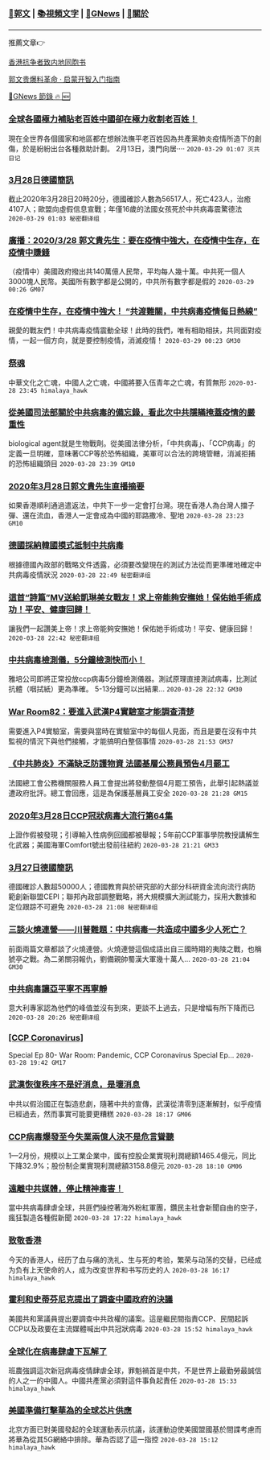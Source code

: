 ###  [:eagle:郭文](https://github.com/ourhimalayas/txt) | [:books:視頻文字](https://github.com/ourhimalayas/txt/blob/master/content/README.md) | [:newspaper:GNews](https://github.com/ourhimalayas/txt/blob/master/content/gnews/README.md) | [:pray:關於](https://github.com/ourhimalayas/home/tree/master/about)
---

推薦文章:point_right:

[香港抗争者致内地同胞书](https://github.com/ourhimalayas/news/blob/master/2019/08/a_letter_from_the_hong_kong_people.md)

[郭文贵爆料革命 · 启蒙开智入门指南](https://github.com/ourhimalayas/txt/issues/1)

[:newspaper:GNews 節錄 :fire: :new:](https://github.com/ourhimalayas/txt/blob/master/content/gnews/README.md) 



### [全球各國極力補貼老百姓中國卻在極力收割老百姓！](/content/gnews/1/README.md)

現在全世界各個國家和地區都在想辦法撫平老百姓因為共產黨肺炎疫情所造下的創傷，於是紛紛出台各種救助計劃。 2月13日，澳門向居····  `2020-03-29 01:07 灭共日记`

### [3月28日德國簡訊](/content/gnews/2/README.md)

截止2020年3月28日20時20分，德國確診人數為56517人，死亡423人，治癒4107人；歐盟向虛假信息宣戰；年僅16歲的法國女孩死於中共病毒震驚德法  `2020-03-29 01:03 秘密翻译组`

### [廣播：2020/3/28 郭文貴先生：要在疫情中強大，在疫情中生存，在疫情中賺錢](/content/gnews/3/README.md)

（疫情中）美國政府撥出共140萬億人民幣，平均每人幾十萬。中共死一個人3000塊人民幣。美國所有數字都是公開的，中共所有數字都是假的  `2020-03-29 00:26 GM07`

### [在疫情中生存，在疫情中強大！ “共渡難關，中共病毒疫情每日熱線”](/content/gnews/4/README.md)

親愛的戰友們！中共病毒疫情震動全球！此時的我們，唯有相助相扶，共同面對疫情，一起一個方向，就是要控制疫情，消滅疫情！  `2020-03-29 00:23 GM30`

### [祭魂](/content/gnews/5/README.md)

中華文化之亡魂，中國人之亡魂，中國將要入伍青年之亡魂，有質無形  `2020-03-28 23:45 himalaya_hawk`

### [從美國司法部關於中共病毒的備忘錄，看此次中共隱瞞掩蓋疫情的嚴重性](/content/gnews/6/README.md)

biological agent就是生物戰劑。從美國法律分析，「中共病毒」、「CCP病毒」的定義一旦明確，意味著CCP等於恐怖組織，美軍可以合法的跨境管轄，消滅拒捕的恐怖組織頭目
﻿  `2020-03-28 23:39 GM10`

### [2020年3月28日郭文貴先生直播摘要](/content/gnews/7/README.md)

如果香港順利通過遣返法，中共下一步一定會打台灣。現在香港人為台灣人擋子彈、還在流血，香港人一定會成為中國的耶路撒冷、聖地  `2020-03-28 23:23 GM10`

### [德國採納韓國模式抵制中共病毒](/content/gnews/8/README.md)

根據德國內政部的戰略文件透露，必須要改變現在的測試方法從而更準確地確定中共病毒疫情狀況  `2020-03-28 22:49 秘密翻译组`

### [這首“詩篇”MV送給凱琳美女戰友！求上帝能夠安撫她！保佑她手術成功！平安、健康回歸！](/content/gnews/9/README.md)

讓我們一起讚美上帝！求上帝能夠安撫她！保佑她手術成功！平安、健康回歸！  `2020-03-28 22:42 秘密翻译组`

### [中共病毒檢測儀，5分鐘檢測快而小！](/content/gnews/10/README.md)

雅培公司即將正常投放ccp病毒5分鐘檢測儀器。測試原理直接測試病毒，比測試抗體（咽拭紙）更為準確。 5-13分鐘可以出結果...  `2020-03-28 22:32 GM30`

### [War Room82：要進入武漢P4實驗室才能調查清楚](/content/gnews/11/README.md)

需要進入P4實驗室，需要與當時在實驗室中的每個人見面，而且是要在沒有中共監視的情況下與他們接觸，才能搞明白整個事情  `2020-03-28 21:53 GM37`

### [《中共肺炎》不滿缺乏防護物資 法國基層公務員預告4月罷工](/content/gnews/12/README.md)

法國總工會公務機關服務人員工會提出將發動整個4月罷工預告，此舉引起熱議並遭政府批評。總工會回應，這是為保護基層員工安全  `2020-03-28 21:28 GM15`

### [2020年3月28日CCP冠狀病毒大流行第64集](/content/gnews/13/README.md)

上證作假被發現；引導輸入性病例回國都被舉報；5年前CCP軍事學院教授講解生化武器；美國海軍Comfort號出發前往紐約  `2020-03-28 21:21 GM33`

### [3月27日德國簡訊](/content/gnews/14/README.md)

德國確診人數超50000人；德國教育與於研究部的大部分科研資金流向流行病防範創新聯盟CEPI；聯邦內政部調整戰略，將大規模擴大測試能力，採用大數據和定位跟踪不可避免  `2020-03-28 21:08 秘密翻译组`

### [三談火燒連營——川普難題：中共病毒一共造成中國多少人死亡？](/content/gnews/15/README.md)

前面兩篇文章都談了火燒連營。火燒連營這個成語出自三國時期的夷陵之戰，也稱猇亭之戰。為二弟關羽報仇，劉備親帥蜀漢大軍幾十萬人...  `2020-03-28 21:04 GM30`

### [中共病毒讓亞平寧不再寧靜](/content/gnews/16/README.md)

意大利專家認為他們的峰值並沒有到來，更談不上過去，只是增幅有所下降而已  `2020-03-28 20:26 秘密翻译组`

### [[CCP Coronavirus]](/content/gnews/17/README.md)

Special Ep 80- War Room: Pandemic, CCP Coronavirus
Special Ep...  `2020-03-28 19:42 GM17`

### [武漢恢復秩序不是好消息，是壞消息](/content/gnews/18/README.md)

中共以假治國正在製造悲劇，隨著中共的宣傳，武漢從清零到逐漸解封，似乎疫情已經過去，然而事實可能要更糟糕  `2020-03-28 18:17 GM06`

### [CCP病毒爆發至今失業兩億人決不是危言聳聽](/content/gnews/19/README.md)

1—2月份，規模以上工業企業中，國有控股企業實現利潤總額1465.4億元，同比下降32.9%；股份制企業實現利潤總額3158.8億元  `2020-03-28 18:10 GM06`

### [遠離中共媒體，停止精神毒害！](/content/gnews/20/README.md)

當中共病毒肆虐全球，共匪們操控著海外粉紅軍團，鑽民主社會新聞自由的空子，瘋狂製造各種假新聞  `2020-03-28 17:22 himalaya_hawk`

### [致敬香港](/content/gnews/21/README.md)

今天的香港人，经历了血与痛的洗礼、生与死的考验，繁荣与动荡的交替，已经成为负有上天使命的人，成为改变世界和书写历史的人  `2020-03-28 16:17 himalaya_hawk`

### [霍利和史蒂芬尼克提出了調查中國政府的決議](/content/gnews/22/README.md)

美國共和黨議員提出要調查中共政權的議案。這是繼民間指責CCP、民間起訴CCP以及政要在主流媒體喊出中共冠狀病毒  `2020-03-28 15:52 himalaya_hawk`

### [全球化在病毒肆虐下瓦解了](/content/gnews/23/README.md)

班農強調這次新冠病毒疫情肆虐全球，罪魁禍首是中共，不是世界上最勤勞最誠信的人之一的中國人。中國共產黨必須對這件事負起責任  `2020-03-28 15:33 himalaya_hawk`

### [美國準備打擊華為的全球芯片供應](/content/gnews/24/README.md)

北京方面已對美國發起的全球運動表示抗議，該運動迫使美國盟國基於間諜考慮而將華為從其5G網絡中排除。華為否認了這一指控  `2020-03-28 15:12 himalaya_hawk`

